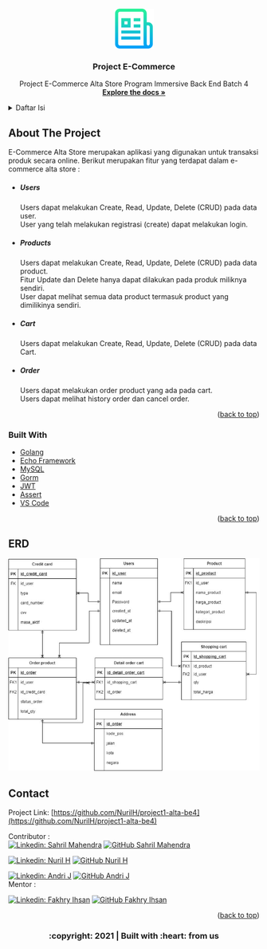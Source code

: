 <div id="top"></div>
<!--
*** Thanks for checking out the Best-README-Template. If you have a suggestion
*** that would make this better, please fork the repo and create a pull request
*** or simply open an issue with the tag "enhancement".
*** Don't forget to give the project a star!
*** Thanks again! Now go create something AMAZING! :D
-->



<!-- PROJECT SHIELDS -->
<!--
*** I'm using markdown "reference style" links for readability.
*** Reference links are enclosed in brackets [ ] instead of parentheses ( ).
*** See the bottom of this document for the declaration of the reference variables
*** for contributors-url, forks-url, etc. This is an optional, concise syntax you may use.
*** https://www.markdownguide.org/basic-syntax/#reference-style-links
-->

<!-- PROJECT LOGO -->
<br/>
<div align="center">
<!--  mengarah ke repo  -->
  <a href="https://github.com/MuhAndriJP/Ecommerce">
    <img src="images/logo.png" alt="Logo" width="80" height="80">
  </a>

  <h3 align="center">Project E-Commerce</h3>

  <p align="center">
    Project E-Commerce Alta Store Program Immersive Back End Batch 4
    <br />
    <a href="https://github.com/NurilH/project1-alta-be4"><strong>Explore the docs »</strong></a>
    <br />
  </p>
</div>


<!-- TABLE OF CONTENTS -->
<details>
  <summary>Daftar Isi</summary>
  <ul>
    <li>
      <a href="#about-the-project">About The Project</a>
    </li>
    <li><a href="#built-with">Built With</a></li>
    <li>
      <a href="#erd">ERD</a>
    </li>
    <li><a href="#contact">Contact</a></li>
  </ul>
</details>



<!-- ABOUT THE PROJECT -->
## About The Project

<!-- [![Product Name Screen Shot][product-screenshot]](https://example.com) -->

E-Commerce Alta Store merupakan aplikasi yang digunakan untuk transaksi produk secara online.
Berikut merupakan fitur yang terdapat dalam e-commerce alta store :
<div>
      <ul>
        <li><h5>Users</h5></li>
        <p>Users dapat melakukan Create, Read, Update, Delete (CRUD) pada data user.
        <br>User yang telah melakukan registrasi (create) dapat melakukan login.</p>
        <li><h5>Products</h5></a></li>
        <p>Users dapat melakukan Create, Read, Update, Delete (CRUD) pada data product.
        <br>Fitur Update dan Delete hanya dapat dilakukan pada produk miliknya sendiri.
        <br>User dapat melihat semua data product termasuk product yang dimilikinya sendiri.</p>
        <li><h5>Cart</h5></a></li>
        <p>Users dapat melakukan Create, Read, Update, Delete (CRUD) pada data Cart.</p>
        <li><h5>Order</h5></a></li>
        <p>Users dapat melakukan order product yang ada pada cart.
        <br>Users dapat melihat history order dan cancel order.</p>
      </ul>
</div>
<p align="right">(<a href="#top">back to top</a>)</p>

### Built With

* [Golang](https://golang.org/)
* [Echo Framework](https://echo.labstack.com/)
* [MySQL](https://www.mysql.com/)
* [Gorm](https://gorm.io/)
* [JWT](https://echo.labstack.com/cookbook/jwt)
* [Assert](https://pkg.go.dev/github.com/stretchr/testify/assert)
* [VS Code](https://code.visualstudio.com/)

<p align="right">(<a href="#top">back to top</a>)</p>

<!-- ERD -->
## ERD
<img src="images/erd.jpeg">

<!-- CONTACT -->
## Contact

Project Link: [https://github.com/NurilH/project1-alta-be4](https://github.com/NurilH/project1-alta-be4)
<!-- :heart: -->
<!-- CONTRIBUTOR -->
Contributor :
<br>
[![Linkedin: Sahril Mahendra](https://img.shields.io/badge/-SahrilMahendra-blue?style=flat-square&logo=Linkedin&logoColor=white&link=https://www.linkedin.com/in/sahril-mahendra/)](https://www.linkedin.com/in/sahril-mahendra/)
[![GitHub Sahril Mahendra](https://img.shields.io/github/followers/sahrilmahendra?label=follow&style=social)](https://github.com/sahrilmahendra)

[![Linkedin: Nuril H](https://img.shields.io/badge/-NurilH-blue?style=flat-square&logo=Linkedin&logoColor=white&link=https://www.linkedin.com/in/sahril-mahendra/)](https://www.linkedin.com/)
[![GitHub Nuril H](https://img.shields.io/github/followers/NurilH?label=follow&style=social)](https://github.com/NurilH)

[![Linkedin: Andri J](https://img.shields.io/badge/-AndriJ-blue?style=flat-square&logo=Linkedin&logoColor=white&link=https://www.linkedin.com/in/muhammad-andri-j-p/)](https://www.linkedin.com/in/muhammad-andri-j-p)
[![GitHub Andri J](https://img.shields.io/github/followers/NurilH?label=follow&style=social)](https://github.com/MuhAndriJP)
<br>
Mentor :
<br>
<!-- https://www.linkedin.com/in/iffakhry/ -->
[![Linkedin: Fakhry Ihsan](https://img.shields.io/badge/-FakhryIhsan-blue?style=flat-square&logo=Linkedin&logoColor=white&link=https://www.linkedin.com/in/iffakhry/)](https://www.linkedin.com/in/iffakhry/)
[![GitHub Fakhry Ihsan](https://img.shields.io/github/followers/iffakhry?label=follow&style=social)](https://github.com/iffakhry)


<p align="right">(<a href="#top">back to top</a>)</p>
<h3>
<p align="center">:copyright: 2021 | Built with :heart: from us</p>
</h3>
